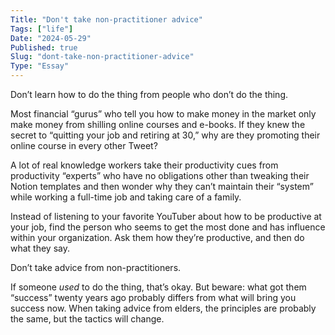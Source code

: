 ```yaml
---
Title: "Don't take non-practitioner advice"
Tags: ["life"]
Date: "2024-05-29"
Published: true
Slug: "dont-take-non-practitioner-advice"
Type: "Essay"
---
```

Don’t learn how to do the thing from people who don’t do the thing.

Most financial “gurus” who tell you how to make money in the market only make money from shilling online courses and e-books. If they knew the secret to “quitting your job and retiring at 30,” why are they promoting their online course in every other Tweet?

A lot of real knowledge workers take their productivity cues from productivity “experts” who have no obligations other than tweaking their Notion templates and then wonder why they can’t maintain their “system” while working a full-time job and taking care of a family.

Instead of listening to your favorite YouTuber about how to be productive at your job, find the person who seems to get the most done and has influence within your organization. Ask them how they’re productive, and then do what they say.

Don’t take advice from non-practitioners.

If someone _used_ to do the thing, that’s okay. But beware: what got them “success” twenty years ago probably differs from what will bring you success now. When taking advice from elders, the principles are probably the same, but the tactics will change.